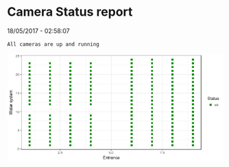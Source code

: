 Camera Status report
================
18/05/2017 - 02:58:07

    All cameras are up and running

![](camreport_files/figure-markdown_github/unnamed-chunk-2-1.png)
